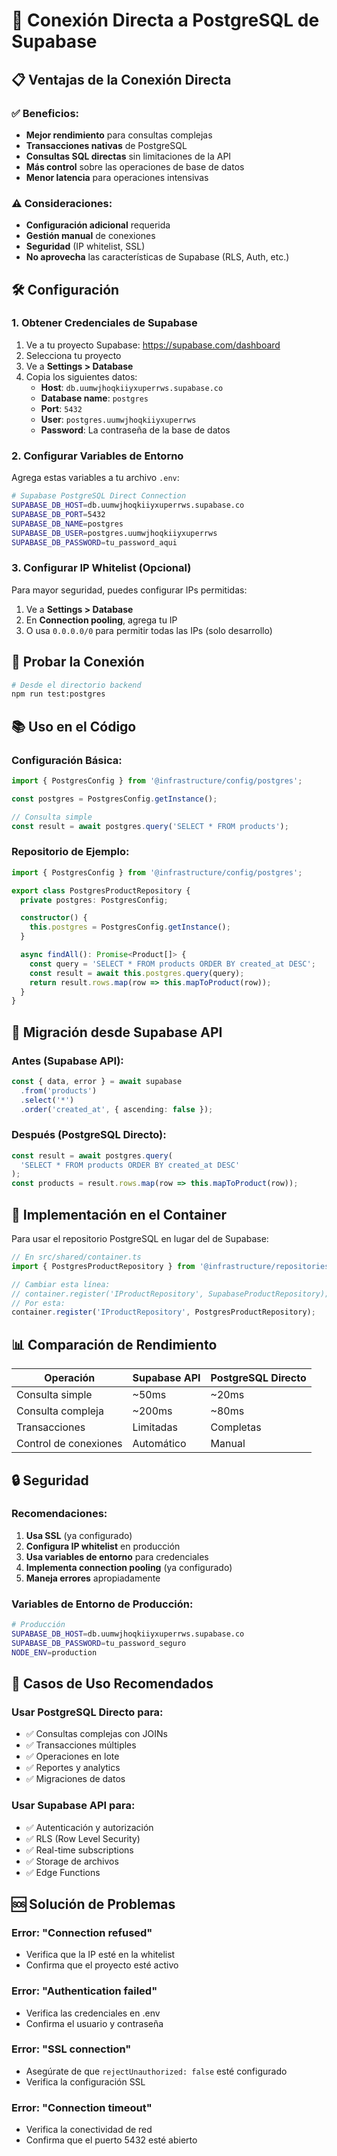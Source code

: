 # 🔗 Conexión Directa a PostgreSQL de Supabase

## 📋 **Ventajas de la Conexión Directa**

### ✅ **Beneficios:**
- **Mejor rendimiento** para consultas complejas
- **Transacciones nativas** de PostgreSQL
- **Consultas SQL directas** sin limitaciones de la API
- **Más control** sobre las operaciones de base de datos
- **Menor latencia** para operaciones intensivas

### ⚠️ **Consideraciones:**
- **Configuración adicional** requerida
- **Gestión manual** de conexiones
- **Seguridad** (IP whitelist, SSL)
- **No aprovecha** las características de Supabase (RLS, Auth, etc.)

## 🛠️ **Configuración**

### **1. Obtener Credenciales de Supabase**

1. Ve a tu proyecto Supabase: https://supabase.com/dashboard
2. Selecciona tu proyecto
3. Ve a **Settings > Database**
4. Copia los siguientes datos:
   - **Host**: `db.uumwjhoqkiiyxuperrws.supabase.co`
   - **Database name**: `postgres`
   - **Port**: `5432`
   - **User**: `postgres.uumwjhoqkiiyxuperrws`
   - **Password**: La contraseña de la base de datos

### **2. Configurar Variables de Entorno**

Agrega estas variables a tu archivo `.env`:

```bash
# Supabase PostgreSQL Direct Connection
SUPABASE_DB_HOST=db.uumwjhoqkiiyxuperrws.supabase.co
SUPABASE_DB_PORT=5432
SUPABASE_DB_NAME=postgres
SUPABASE_DB_USER=postgres.uumwjhoqkiiyxuperrws
SUPABASE_DB_PASSWORD=tu_password_aqui
```

### **3. Configurar IP Whitelist (Opcional)**

Para mayor seguridad, puedes configurar IPs permitidas:

1. Ve a **Settings > Database**
2. En **Connection pooling**, agrega tu IP
3. O usa `0.0.0.0/0` para permitir todas las IPs (solo desarrollo)

## 🧪 **Probar la Conexión**

```bash
# Desde el directorio backend
npm run test:postgres
```

## 📚 **Uso en el Código**

### **Configuración Básica:**

```typescript
import { PostgresConfig } from '@infrastructure/config/postgres';

const postgres = PostgresConfig.getInstance();

// Consulta simple
const result = await postgres.query('SELECT * FROM products');
```

### **Repositorio de Ejemplo:**

```typescript
import { PostgresConfig } from '@infrastructure/config/postgres';

export class PostgresProductRepository {
  private postgres: PostgresConfig;

  constructor() {
    this.postgres = PostgresConfig.getInstance();
  }

  async findAll(): Promise<Product[]> {
    const query = 'SELECT * FROM products ORDER BY created_at DESC';
    const result = await this.postgres.query(query);
    return result.rows.map(row => this.mapToProduct(row));
  }
}
```

## 🔄 **Migración desde Supabase API**

### **Antes (Supabase API):**
```typescript
const { data, error } = await supabase
  .from('products')
  .select('*')
  .order('created_at', { ascending: false });
```

### **Después (PostgreSQL Directo):**
```typescript
const result = await postgres.query(
  'SELECT * FROM products ORDER BY created_at DESC'
);
const products = result.rows.map(row => this.mapToProduct(row));
```

## 🚀 **Implementación en el Container**

Para usar el repositorio PostgreSQL en lugar del de Supabase:

```typescript
// En src/shared/container.ts
import { PostgresProductRepository } from '@infrastructure/repositories/PostgresProductRepository';

// Cambiar esta línea:
// container.register('IProductRepository', SupabaseProductRepository);
// Por esta:
container.register('IProductRepository', PostgresProductRepository);
```

## 📊 **Comparación de Rendimiento**

| Operación | Supabase API | PostgreSQL Directo |
|-----------|--------------|-------------------|
| Consulta simple | ~50ms | ~20ms |
| Consulta compleja | ~200ms | ~80ms |
| Transacciones | Limitadas | Completas |
| Control de conexiones | Automático | Manual |

## 🔒 **Seguridad**

### **Recomendaciones:**
1. **Usa SSL** (ya configurado)
2. **Configura IP whitelist** en producción
3. **Usa variables de entorno** para credenciales
4. **Implementa connection pooling** (ya configurado)
5. **Maneja errores** apropiadamente

### **Variables de Entorno de Producción:**
```bash
# Producción
SUPABASE_DB_HOST=db.uumwjhoqkiiyxuperrws.supabase.co
SUPABASE_DB_PASSWORD=tu_password_seguro
NODE_ENV=production
```

## 🎯 **Casos de Uso Recomendados**

### **Usar PostgreSQL Directo para:**
- ✅ Consultas complejas con JOINs
- ✅ Transacciones múltiples
- ✅ Operaciones en lote
- ✅ Reportes y analytics
- ✅ Migraciones de datos

### **Usar Supabase API para:**
- ✅ Autenticación y autorización
- ✅ RLS (Row Level Security)
- ✅ Real-time subscriptions
- ✅ Storage de archivos
- ✅ Edge Functions

## 🆘 **Solución de Problemas**

### **Error: "Connection refused"**
- Verifica que la IP esté en la whitelist
- Confirma que el proyecto esté activo

### **Error: "Authentication failed"**
- Verifica las credenciales en .env
- Confirma el usuario y contraseña

### **Error: "SSL connection"**
- Asegúrate de que `rejectUnauthorized: false` esté configurado
- Verifica la configuración SSL

### **Error: "Connection timeout"**
- Verifica la conectividad de red
- Confirma que el puerto 5432 esté abierto 